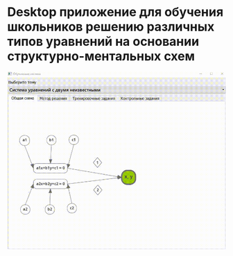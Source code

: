 # Desktop приложение для обучения школьников решению различных типов уравнений на основании структурно-ментальных схем
![](https://github.com/Nikita-Lev/Learning-System/blob/main/app_demo.gif)
